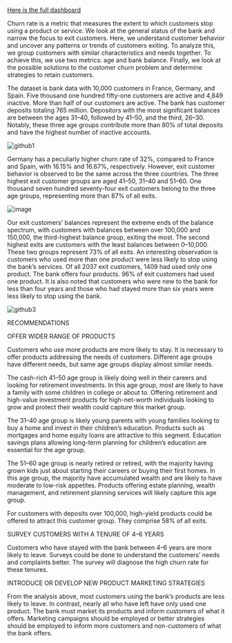 [Here is the full dashboard](https://app.powerbi.com/reportEmbed?reportId=03eeb36d-38b3-4aa5-8991-bc9b3cbf9bfe&autoAuth=true&ctid=a46229c7-21d1-417d-a1cb-1857a07d2765)


Churn rate is a metric that measures the extent to which customers stop using a product or service. We look at the general status of the bank and narrow the focus to exit customers. Here, we understand customer behavior and uncover any patterns or trends of customers exiting. To analyze this, we group customers with similar characteristics and needs together. To achieve this, we use two metrics: age and bank balance. Finally, we look at the possible solutions to the customer churn problem and determine strategies to retain customers.

The dataset is bank data with 10,000 customers in France, Germany, and Spain. Five thousand one hundred fifty-one customers are active and 4,849 inactive. More than half of our customers are active. The bank has customer deposits totaling 765 million. Depositors with the most significant balances are between the ages 31–40, followed by 41–50, and the third, 26–30. Notably, these three age groups contribute more than 80% of total deposits and have the highest number of inactive accounts.



![github1](https://github.com/WahomeKungu/Bank-Churn-Analysis/assets/121131685/f9f61b93-9743-4552-ac4e-7f99dd06de73)


Germany has a peculiarly higher churn rate of 32%, compared to France and Spain, with 16.15% and 16.67%, respectively. However, exit customer behavior is observed to be the same across the three countries. The three highest exit customer groups are aged 41–50, 31–40 and 51–60. One thousand seven hundred seventy-four exit customers belong to the three age groups, representing more than 87% of all exits.

![image](https://github.com/WahomeKungu/Bank-Churn-Analysis/assets/121131685/89c29e57-4f53-4557-b1c7-8daf37192755)


Our exit customers’ balances represent the extreme ends of the balance spectrum, with customers with balances between over 100,000 and 150,000, the third-highest balance group, exiting the most. The second highest exits are customers with the least balances between 0–10,000. These two groups represent 73% of all exits. An interesting observation is customers who used more than one product were less likely to stop using the bank’s services. Of all 2037 exit customers, 1409 had used only one product. The bank offers four products. 96% of exit customers had used one product. It is also noted that customers who were new to the bank for less than four years and those who had stayed more than six years were less likely to stop using the bank. 


![github3](https://github.com/WahomeKungu/Bank-Churn-Analysis/assets/121131685/77cee700-f743-4550-a88a-a25ab203c92b)


RECOMMENDATIONS

OFFER WIDER RANGE OF PRODUCTS

Customers who use more products are more likely to stay. It is necessary to offer products addressing the needs of customers. Different age groups have different needs, but same age groups display almost similar needs.

The cash-rich 41–50 age group is likely doing well in their careers and looking for retirement investments. In this age group, most are likely to have a family with some children in college or about to. Offering retirement and high-value investment products for high-net-worth individuals looking to grow and protect their wealth could capture this market group.

The 31–40 age group is likely young parents with young families looking to buy a home and invest in their children’s education. Products such as mortgages and home equity loans are attractive to this segment. Education savings plans allowing long-term planning for children’s education are essential for the age group.

The 51–60 age group is nearly retired or retired, with the majority having grown kids just about starting their careers or buying their first homes. In this age group, the majority have accumulated wealth and are likely to have moderate to low-risk appetites. Products offering estate planning, wealth management, and retirement planning services will likely capture this age group.

For customers with deposits over 100,000, high-yield products could be offered to attract this customer group. They comprise 58% of all exits.

SURVEY CUSTOMERS WITH A TENURE OF 4–6 YEARS

Customers who have stayed with the bank between 4–6 years are more likely to leave. Surveys could be done to understand the customers’ needs and complaints better. The survey will diagnose the high churn rate for these tenures.

INTRODUCE OR DEVELOP NEW PRODUCT MARKETING STRATEGIES

From the analysis above, most customers using the bank’s products are less likely to leave. In contrast, nearly all who have left have only used one product. The bank must market its products and inform customers of what it offers. Marketing campaigns should be employed or better strategies should be employed to inform more customers and non-customers of what the bank offers.
